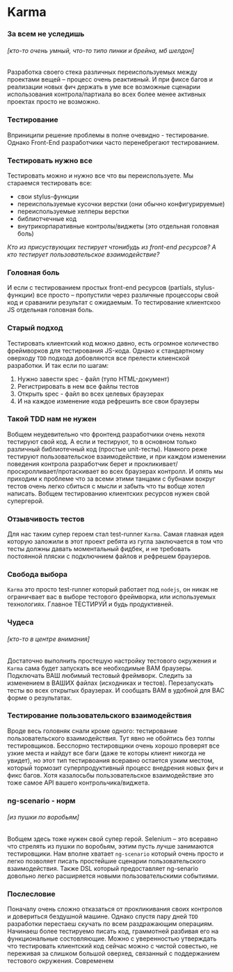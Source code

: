 # Karma

### За всем не уследишь
###### [кто-то очень умный, что-то типо пинки и брейна, мб шелдон]

Разработка своего стека различных переиспользуемых между проектами вещей – процесс очень реактивный. И при фиксе багов и реализации новых фич держать в уме все возможные сценарии использования контрола/партиала во всех более менее активных проектах просто не возможно.

### Тестирование

Вприниципи решение проблемы в полне очевидно - тестирование. Однако Front-End разработчики часто перенебрегают тестированием.

### Тестировать нужно все

Тестировать можно и нужно все что вы переиспользуете. Мы стараемся тестировать все:
* свои stylus-функции
* переиспользуемые кусочки верстки (они обычно конфигурируемые)
* переиспользуемые хелперы верстки
* библиотчечные код
* внутрикорпаративные контролы/виджеты (это отдельная головная боль)

*Кто из присуствующих тестирует чтонибудь из front-end ресурсов? А кто тестирует пользовательское взаимодействие?*

### Головная боль
И если с тестированием простых front-end ресурсов (partials, stylus-функции) все просто – пропустили через различные процессоры свой код и сраванили результат с ожидаемым. То тестирование клиентскоо JS отдельная головная боль.

### Старый подход

Тестировать клиентский код можно давно, есть огромное количество фреймворков для тестирования JS-кода. Однако к стандартному оверходу `TDD` подхода добовляются все прелести клиенской разработки. И так если по шагам:

1. Нужно завести spec - файл (тупо HTML-документ)
2. Регистрировать в нем все файлы тестов
3. Открыть spec - файл во всех целевых браузерах
4. И на каждое изменение кода рефрешить все свои браузеры
 
### Такой TDD нам не нужен
Вобщем неудевительно что фронтенд разработчики очень нехотя тестируют свой код.
А если и тестируют, то в основном только различный библиотечный код (простые unit-тесты).
Намного реже тестируют пользовательское взаимодействие, и при каждом изменении поведения контрола разработчик берет и прокликивает/проскролливает/протаскивает во всех браузерах контролл.
И опять мы приходим к проблеме что за всеми этими танцами с бубнами вокруг тестов очень легко сбиться с мысли и забыть что ты вобще хотел написать.
Вобщем тестированию клиентских ресурсов нужен свой супергерой.

### Отзывчивость тестов

Для нас таким супер героем стал test-runner `Karma`. Самая главная идея которую заложили в этот проект ребята из гугла заключается в том что тесты должны давать моментальный фидбек, и не требовать постоянной пляски с подключнием файлов и рефрешем браузеров.

### Свобода выбора

`Karma` это просто test-runner который работает под `nodejs`, он никак не ограничвает вас в выборе тестового фреймворка, или используемых технологиях. Главное ТЕСТИРУЙ и будь продуктивней.

### Чудеса
###### [кто-то в центре внимания]

Достаточно выполнить простешую настройку тестового окружения и `Karma` сама будет запускать все необходимые ВАМ браузеры. Подключать ВАШ любимый тестовый фреймворк. Следить за изменением в ВАШИХ файлах (исходниках и тестов). Перезапускать тесты во всех открытых браузерах. И сообщать ВАМ в удобной для ВАС форме о результатах.

### Тестирование пользовательского взаимодействия

Вроде весь головняк снали кроме одного: тестирование пользовательского взаимодействия.
Тут явно не обойтись без толпы тестировщиков. Бесспорно тестировщики очень хорошо проверят все узкие места и найдут все баги (даже те которы клиент никогда не увидет), но этот тип тестирвоания всеравно остается узким местом, который тормозит суперпродуктивный процесс внедрения новых фич и фикс багов. Хотя казалосьбы пользовательское взаимодействие это тоже самое API вашего контрольчика/виджета.

### ng-scenario - норм
###### [из пушки по воробьям]
Вобщем здесь тоже нужен свой супер герой.
Selenium – это всеравно что стрелять из пушки по воробьям, ээтим пусть лучше занимаются тестировщики.
Нам вполне хватает `ng-scenario` который очень просто и легко позволяет писать простейшие сценарии пользовательского взаимодействия. Также DSL который предоставляет ng-senario довольно легко расширяется новыми пользовательскими событиями.

### Послесловие

Поначалу очень сложно отказаться от прокликивания своих контролов и довериться бездушной машине. Однако спустя пару дней `TDD` разработки перестаеш скучать по всем раздражающим операциям. Начинаеш более тестируемо писать код, граммотней разбивая его на функциональные состовляющие.
Можно с уверенностью утверждать что тестировать клиентский код сейчас можно с чистой совестью, не переживая за слишком большой оверхед, связанный с поддержанием тестового окружения. Современем 


